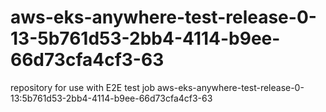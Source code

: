 # aws-eks-anywhere-test-release-0-13-5b761d53-2bb4-4114-b9ee-66d73cfa4cf3-63
repository for use with E2E test job aws-eks-anywhere-test-release-0-13:5b761d53-2bb4-4114-b9ee-66d73cfa4cf3-63
